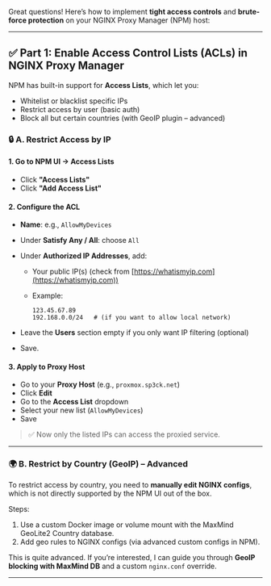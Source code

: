 Great questions! Here’s how to implement **tight access controls** and **brute-force protection** on your NGINX Proxy Manager (NPM) host:

---

## ✅ Part 1: Enable Access Control Lists (ACLs) in NGINX Proxy Manager

NPM has built-in support for **Access Lists**, which let you:

* Whitelist or blacklist specific IPs
* Restrict access by user (basic auth)
* Block all but certain countries (with GeoIP plugin – advanced)

### 🔒 A. Restrict Access by IP

#### 1. Go to NPM UI → Access Lists

* Click **"Access Lists"**
* Click **"Add Access List"**

#### 2. Configure the ACL

* **Name**: e.g., `AllowMyDevices`

* Under **Satisfy Any / All**: choose `All`

* Under **Authorized IP Addresses**, add:

  * Your public IP(s) (check from [https://whatismyip.com](https://whatismyip.com))
  * Example:

    ```
    123.45.67.89
    192.168.0.0/24   # (if you want to allow local network)
    ```

* Leave the **Users** section empty if you only want IP filtering (optional)

* Save.

#### 3. Apply to Proxy Host

* Go to your **Proxy Host** (e.g., `proxmox.sp3ck.net`)
* Click **Edit**
* Go to the **Access List** dropdown
* Select your new list (`AllowMyDevices`)
* Save

> ✅ Now only the listed IPs can access the proxied service.

---

### 🌍 B. Restrict by Country (GeoIP) – Advanced

To restrict access by country, you need to **manually edit NGINX configs**, which is not directly supported by the NPM UI out of the box.

Steps:

1. Use a custom Docker image or volume mount with the MaxMind GeoLite2 Country database.
2. Add geo rules to NGINX configs (via advanced custom configs in NPM).

This is quite advanced. If you’re interested, I can guide you through **GeoIP blocking with MaxMind DB** and a custom `nginx.conf` override.

---